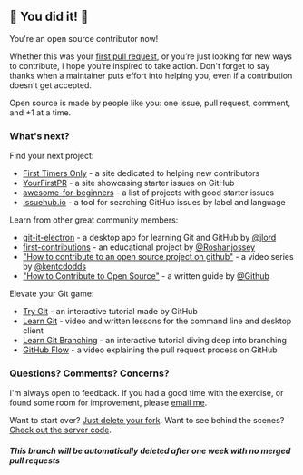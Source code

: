 ## :tada: You did it! :tada:

You're an open source contributor now!

Whether this was your [first pull request](http://firstpr.me/), or you’re just looking for new ways to contribute, I hope you’re inspired to take action. Don't forget to say thanks when a maintainer puts effort into helping you, even if a contribution doesn't get accepted.

Open source is made by people like you: one issue, pull request, comment, and +1 at a time.

### What's next?

Find your next project:

* [First Timers Only](http://www.firsttimersonly.com/) - a site dedicated to helping new contributors
* [YourFirstPR](http://yourfirstpr.github.io/) - a site showcasing starter issues on GitHub
* [awesome-for-beginners](https://github.com/MunGell/awesome-for-beginners) - a list of projects with good starter issues
* [Issuehub.io](http://issuehub.io/) - a tool for searching GitHub issues by label and language

Learn from other great community members:

* [git-it-electron](https://github.com/jlord/git-it-electron) - a desktop app for learning Git and GitHub by [@jlord](https://github.com/jlord)
* [first-contributions](https://github.com/Roshanjossey/first-contributions) - an educational project by [@Roshanjossey](https://github.com/Roshanjossey)
* ["How to contribute to an open source project on github"](https://egghead.io/courses/how-to-contribute-to-an-open-source-project-on-github) - a video series by [@kentcdodds](https://github.com/kentcdodds)
* ["How to Contribute to Open Source"](https://opensource.guide/how-to-contribute/) - a written guide by [@Github](https://github.com/github)

Elevate your Git game:

* [Try Git](https://try.github.io/) - an interactive tutorial made by GitHub
* [Learn Git](https://www.git-tower.com/learn/) - video and written lessons for the command line and desktop client
* [Learn Git Branching](https://learngitbranching.js.org/) - an interactive tutorial diving deep into branching
* [GitHub Flow](https://www.youtube.com/watch?v=juLIxo42A_s) - a video explaining the pull request process on GitHub

### Questions? Comments? Concerns?

I'm always open to feedback. If you had a good time with the exercise, or found some room for improvement, please [email me](mailto:danthareja@gmail.com).

Want to start over? [Just delete your fork](https://github.com/{{pull.user.login}}/contribute-to-open-source/settings).
Want to see behind the scenes? [Check out the server code](https://github.com/danthareja/contribute-to-open-source-server).

##### This branch will be automatically deleted after one week with no merged pull requests
